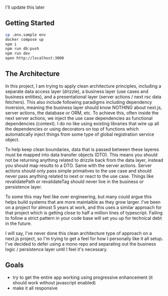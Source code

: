 I'll update this later

## Getting Started

```bash
cp .env.sample env
docker compose up
npm i
npm run db:push
npm run dev
open http://localhost:3000
```

## The Architecture

In this project, I am trying to apply clean architecture principles, including a separate data access layer (drizzle), a business layer (use cases and business entities), and a presentational layer (server actions / next rsc data fetchers). This also include following paradigms including dependency inversion, meaning the business layer should know NOTHING about next.js, server actions, the database or ORM, etc. To achieve this, often inside the next server actions, we inject the use case dependencies as functional dependencies (context). I do no like using existing libraries that wire up all the dependencies or using decorators on top of functions which automatically inject things from some type of global registration service object.

To help keep clean boundaries, data that is passed between these layeres must be mapped into data transfer objects (DTO). This means you should not be returning anything related to drizzle back from the data layer, instead you should map results to a DTO. Same with the server actions. Server actions should only pass simple primatives to the use case and should never pass anything related to next or react to the use case. Things like revalidatePath or revalidateTag should never live in the business or persistence layer.

To some this may feel like over engineering, but many could argue this helps build systems that are more maintaible as they grow larger. I've been on a project for almost 5 years at work, and this uses a similar approach for that project which is getting close to half a million lines of typescript. Failing to follow a strict pattern in your code base will set you up for technical debt in the future.

I will say, I've never done this clean architecture type of approach on a next.js project, so I'm trying to get a feel for how I personally like it all setup. I've decided to defer using a mono repo and separating out the business logic / persistence layer until I feel it's necessary.

## Goals

- try to get the entire app working using progressive enhancement (it should work without javascript enabled)
- make it all responsive
